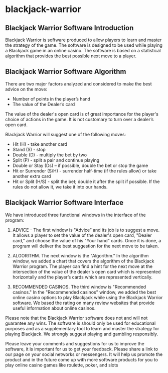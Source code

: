 # blackjack-warrior
<h2>Blackjack Warrior Software Introduction</h2>
Blackjack Warrior is software produced to allow players to learn and master the strategy of the game. The software is designed to be used while playing a Blackjack game in an online casino. The software is based on a statistical algorithm that provides the best possible next move to a player. 

<h2>Blackjack Warrior Software Algorithm</h2>
There are two major factors analyzed and considered to make the best advice on the move: 
<ul>
<li>Number of points in the player’s hand </li>
<li>The value of the Dealer’s card</li>
</ul>
 The value of the dealer's open card is of great importance for the player's choice of actions in the game. It is not customary to turn over a dealer’s open card.

Blackjack Warrior will suggest one of the following moves:
<ul>
<li>Hit (H) - take another card</li>
<li>Stand (S) - stop</li>
<li>Double (D) - multiply the bet by two</li>
<li>Split (P) - split a pair and continue playing</li>
<li>Double or Stay (Ds) – if possible, double the bet or stop the game</li>
<li>Hit or Surrender (S/H) - surrender half-time (if the rules allow) or take another extra card</li>
<li>Hit or Split (H/S) - split the bet; double it after the split if possible. If the rules do not allow it, we take it into our hands.</li></ul>

<h2>Blackjack Warrior Software Interface</h2>

We have introduced three functional windows in the interface of the program:
1)	ADVICE - The first window is "Advice” and its job is to suggest a move.
It allows a player to set the value of the dealer's open card, "Dealer card," and choose the value of his "Your hand" cards. Once it is done, a program will deliver the best suggestion for the next move to be taken.

2)	ALGORITHM. The next window is the "Algorithm."
In the algorithm window, we added a chart that covers the algorithm of the Blackjack Warrior program. The player can find a hint for the next move at the intersection of the value of the dealer's open card which is represented horizontally and the player’s cards which are represented vertically.

3)	RECOMMENDED CASINOS. The third window is "Recommended casinos."
In the "Recommended casinos" window, we added the best online casino options to play Blackjack while using the Blackjack Warrior software. We based the rating on many review websites that provide useful information about online casinos.

Please note that the Blackjack Warrior software does not and will not guarantee any wins. The software is should only be used for educational purposes and as a supplementary tool to learn and master the strategy for playing Blackjack. We strongly suggest playing and gambling responsibly.

Please leave your comments and suggestions for us to improve the software, it is important for us to get your feedback.
Please share a link to our page on your social networks or messengers. It will help us promote the product and in the future come up with more software products for you to play online casino games like roulette, poker, and slots
